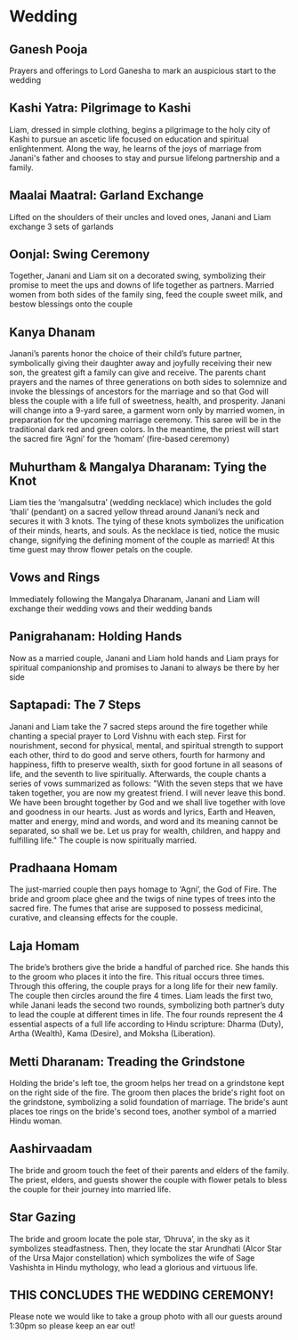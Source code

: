 # Wedding

## Ganesh Pooja
Prayers and offerings to Lord Ganesha to mark an auspicious start to the wedding

## Kashi Yatra: Pilgrimage to Kashi
Liam, dressed in simple clothing, begins a pilgrimage to the holy city of Kashi to pursue an ascetic life focused on education and spiritual enlightenment. Along the way, he learns of the joys of marriage from Janani's father and chooses to stay and pursue lifelong partnership and a family. 

## Maalai Maatral: Garland Exchange
Lifted on the shoulders of their uncles and loved ones, Janani and Liam exchange 3 sets of garlands

## Oonjal: Swing Ceremony
Together, Janani and Liam sit on a decorated swing, symbolizing their promise to meet the ups and downs of life together as partners. Married women from both sides of the family sing, feed the couple sweet milk, and bestow blessings onto the couple

## Kanya Dhanam
Janani’s parents honor the choice of their child’s future partner, symbolically giving their daughter away and joyfully receiving their new son, the greatest gift a family can give and receive. The parents chant prayers and the names of three generations on both sides to solemnize and invoke the blessings of ancestors for the marriage and so that God will bless the couple with a life full of sweetness, health, and prosperity. Janani will change into a 9-yard saree, a garment worn only by married women, in preparation for the upcoming marriage ceremony. This saree will be in the traditional dark red and green colors. In the meantime, the priest will start the sacred fire ‘Agni’ for the ‘homam’ (fire-based ceremony)

## Muhurtham & Mangalya Dharanam: Tying the Knot
Liam ties the ‘mangalsutra’ (wedding necklace) which includes the gold ‘thali’ (pendant) on a sacred yellow thread around Janani’s neck and secures it with 3 knots. The tying of these knots symbolizes the unification of their minds, hearts, and souls. As the necklace is tied, notice the music change, signifying the defining moment of the couple as married! At this time guest may throw flower petals on the couple.

## Vows and Rings
Immediately following the Mangalya Dharanam, Janani and Liam will exchange their wedding vows and their wedding bands

## Panigrahanam: Holding Hands
Now as a married couple, Janani and Liam hold hands and Liam prays for spiritual companionship and promises to Janani to always be there by her side

## Saptapadi: The 7 Steps
Janani and Liam take the 7 sacred steps around the fire together while chanting a special prayer to Lord Vishnu with each step. First for nourishment, second for physical, mental, and spiritual strength to support each other, third to do good and serve others, fourth for harmony and happiness, fifth to preserve wealth, sixth for good fortune in all seasons of life, and the seventh to live spiritually. Afterwards, the couple chants a series of vows summarized as follows: "With the seven steps that we have taken together, you are now my greatest friend. I will never leave this bond. We have been brought together by God and we shall live together with love and goodness in our hearts. Just as words and lyrics, Earth and Heaven, matter and energy, mind and words, and word and its meaning cannot be separated, so shall we be. Let us pray for wealth, children, and happy and fulfilling life." The couple is now spiritually married.

## Pradhaana Homam
The just-married couple then pays homage to ‘Agni’, the God of Fire. The bride and groom place ghee and the twigs of nine types of trees into the sacred fire. The fumes that arise are supposed to possess medicinal, curative, and cleansing effects for the couple.

## Laja Homam 
The bride’s brothers give the bride a handful of parched rice. She hands this to the groom who places it into the fire. This ritual occurs three times. Through this offering, the couple prays for a long life for their new family. The couple then circles around the fire 4 times. Liam leads the first two, while Janani leads the second two rounds, symbolizing both partner’s duty to lead the couple at different times in life. The four rounds represent the 4 essential aspects of a full life according to Hindu scripture: Dharma (Duty), Artha (Wealth), Kama (Desire), and Moksha (Liberation). 

## Metti Dharanam: Treading the Grindstone
Holding the bride's left toe, the groom helps her tread on a grindstone kept on the right side of the fire. The groom then places the bride's right foot on the grindstone, symbolizing a solid foundation of marriage. The bride's aunt places toe rings on the bride's second toes, another symbol of a married Hindu woman.

## Aashirvaadam
The bride and groom touch the feet of their parents and elders of the
family. The priest, elders, and guests shower the couple with flower petals to bless the couple for their journey into married life.

## Star Gazing
The bride and groom locate the pole star, ‘Dhruva’, in the sky as it symbolizes steadfastness. Then, they locate the star Arundhati (Alcor Star of the Ursa Major constellation) which symbolizes the wife of Sage Vashishta in Hindu mythology, who lead a glorious and virtuous life.

## THIS CONCLUDES THE WEDDING CEREMONY!
Please note we would like to take a group photo with all our guests around 1:30pm so please keep an ear out!

